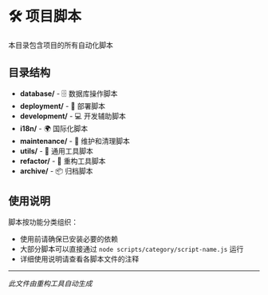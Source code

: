 # 🛠️ 项目脚本

本目录包含项目的所有自动化脚本

## 目录结构

- **database/** - 🗄️ 数据库操作脚本
- **deployment/** - 🚀 部署脚本
- **development/** - 💻 开发辅助脚本
- **i18n/** - 🌍 国际化脚本
- **maintenance/** - 🧹 维护和清理脚本
- **utils/** - 🔧 通用工具脚本
- **refactor/** - 🔄 重构工具脚本
- **archive/** - 📦 归档脚本

## 使用说明

脚本按功能分类组织：

- 使用前请确保已安装必要的依赖
- 大部分脚本可以直接通过 `node scripts/category/script-name.js` 运行
- 详细使用说明请查看各脚本文件的注释

---
*此文件由重构工具自动生成*
